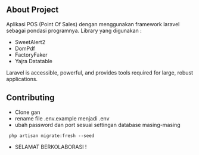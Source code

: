 ## About Project

Aplikasi POS (Point Of Sales) dengan menggunakan framework laravel sebagai pondasi programnya. 
Library yang digunakan : 

- SweetAlert2
- DomPdf
- FactoryFaker
- Yajra Datatable

Laravel is accessible, powerful, and provides tools required for large, robust applications.

## Contributing

- Clone gan
- rename file .env.example menjadi .env
- ubah password dan port sesuai settingan database masing-masing
```
 php artisan migrate:fresh --seed
```
- SELAMAT BERKOLABORASI !
